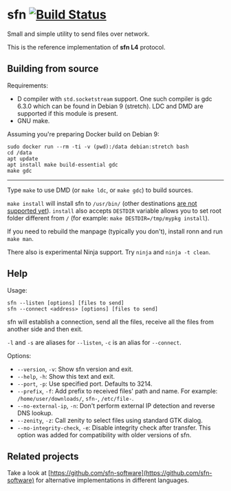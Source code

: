 sfn [![Build Status](https://travis-ci.org/m1kc/sfn.svg?branch=master)](https://travis-ci.org/m1kc/sfn)
===

Small and simple utility to send files over network.

This is the reference implementation of **sfn L4** protocol.


Building from source
--------------------

Requirements:

* D compiler with `std.socketstream` support. One such compiler is gdc 6.3.0 which can be found in Debian 9 (stretch). LDC and DMD are supported if this module is present.
* GNU make.

Assuming you're preparing Docker build on Debian 9:

```
sudo docker run --rm -ti -v (pwd):/data debian:stretch bash
cd /data
apt update
apt install make build-essential gdc
make gdc
```

<hr />

Type `make` to use DMD (or `make ldc`, or `make gdc`) to build sources.

`make install` will install sfn to `/usr/bin/` (other destinations [are not supported yet](https://github.com/m1kc/sfn/issues/13)). `install` also accepts `DESTDIR` variable allows you to set root folder different from `/` (for example: `make DESTDIR=/tmp/mypkg install`).

If you need to rebuild the manpage (typically you don't), install ronn and run `make man`.

There also is experimental Ninja support. Try `ninja` and `ninja -t clean`.


Help
----

Usage:

    sfn --listen [options] [files to send]
    sfn --connect <address> [options] [files to send]

sfn will establish a connection, send all the files, receive all the files from another side and then exit.

`-l` and `-s` are aliases for `--listen`, `-c` is an alias for `--connect`.

Options:

* `--version`, `-v`: Show sfn version and exit.
* `--help`, `-h`: Show this text and exit.
* `--port`, `-p`: Use specified port. Defaults to 3214.
* `--prefix`, `-f`: Add prefix to received files' path and name. For example: `/home/user/downloads/`, `sfn-`, `/etc/file-`.
* `--no-external-ip`, `-n`: Don't perform external IP detection and reverse DNS lookup.
* `--zenity`, `-z`: Call zenity to select files using standard GTK dialog.
* `--no-integrity-check`, `-e`: Disable integrity check after transfer. This option was added for compatibility with older versions of sfn.



Related projects
----------------

Take a look at [https://github.com/sfn-software](https://github.com/sfn-software) for alternative implementations in different languages.
